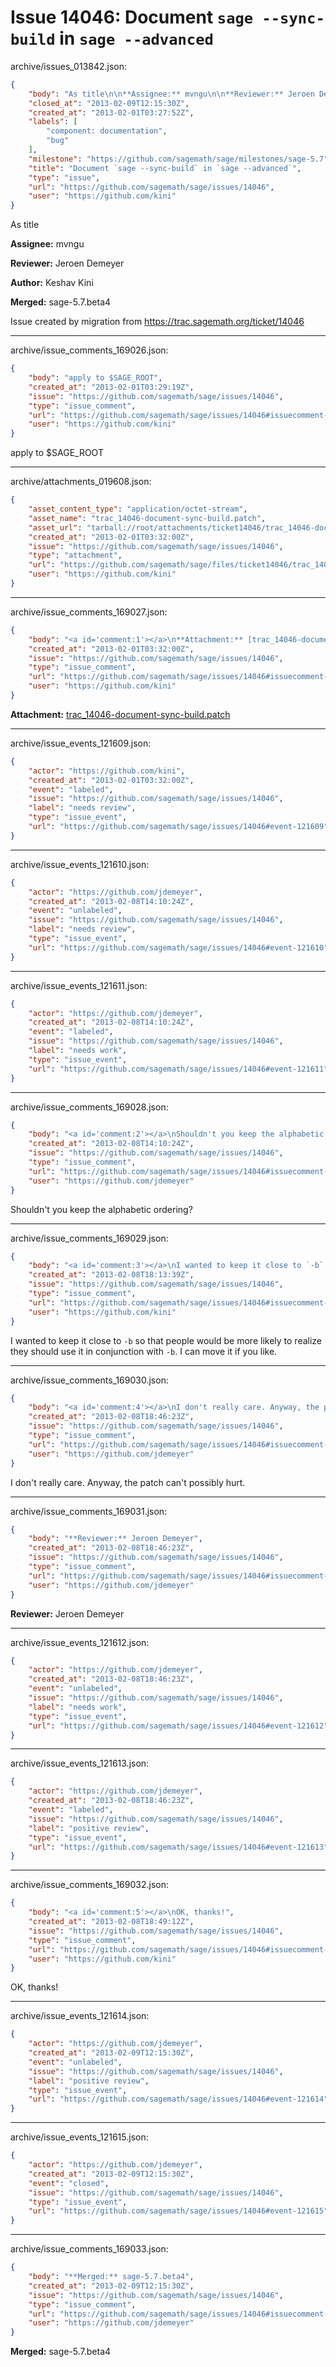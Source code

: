 # Issue 14046: Document `sage --sync-build` in `sage --advanced`

archive/issues_013842.json:
```json
{
    "body": "As title\n\n**Assignee:** mvngu\n\n**Reviewer:** Jeroen Demeyer\n\n**Author:** Keshav Kini\n\n**Merged:** sage-5.7.beta4\n\nIssue created by migration from https://trac.sagemath.org/ticket/14046\n\n",
    "closed_at": "2013-02-09T12:15:30Z",
    "created_at": "2013-02-01T03:27:52Z",
    "labels": [
        "component: documentation",
        "bug"
    ],
    "milestone": "https://github.com/sagemath/sage/milestones/sage-5.7",
    "title": "Document `sage --sync-build` in `sage --advanced`",
    "type": "issue",
    "url": "https://github.com/sagemath/sage/issues/14046",
    "user": "https://github.com/kini"
}
```
As title

**Assignee:** mvngu

**Reviewer:** Jeroen Demeyer

**Author:** Keshav Kini

**Merged:** sage-5.7.beta4

Issue created by migration from https://trac.sagemath.org/ticket/14046





---

archive/issue_comments_169026.json:
```json
{
    "body": "apply to $SAGE_ROOT",
    "created_at": "2013-02-01T03:29:19Z",
    "issue": "https://github.com/sagemath/sage/issues/14046",
    "type": "issue_comment",
    "url": "https://github.com/sagemath/sage/issues/14046#issuecomment-169026",
    "user": "https://github.com/kini"
}
```

apply to $SAGE_ROOT



---

archive/attachments_019608.json:
```json
{
    "asset_content_type": "application/octet-stream",
    "asset_name": "trac_14046-document-sync-build.patch",
    "asset_url": "tarball://root/attachments/ticket14046/trac_14046-document-sync-build.patch",
    "created_at": "2013-02-01T03:32:00Z",
    "issue": "https://github.com/sagemath/sage/issues/14046",
    "type": "attachment",
    "url": "https://github.com/sagemath/sage/files/ticket14046/trac_14046-document-sync-build.patch",
    "user": "https://github.com/kini"
}
```



---

archive/issue_comments_169027.json:
```json
{
    "body": "<a id='comment:1'></a>\n**Attachment:** [trac_14046-document-sync-build.patch](https://github.com/sagemath/sage/files/ticket14046/trac_14046-document-sync-build.patch)",
    "created_at": "2013-02-01T03:32:00Z",
    "issue": "https://github.com/sagemath/sage/issues/14046",
    "type": "issue_comment",
    "url": "https://github.com/sagemath/sage/issues/14046#issuecomment-169027",
    "user": "https://github.com/kini"
}
```

<a id='comment:1'></a>
**Attachment:** [trac_14046-document-sync-build.patch](https://github.com/sagemath/sage/files/ticket14046/trac_14046-document-sync-build.patch)



---

archive/issue_events_121609.json:
```json
{
    "actor": "https://github.com/kini",
    "created_at": "2013-02-01T03:32:00Z",
    "event": "labeled",
    "issue": "https://github.com/sagemath/sage/issues/14046",
    "label": "needs review",
    "type": "issue_event",
    "url": "https://github.com/sagemath/sage/issues/14046#event-121609"
}
```



---

archive/issue_events_121610.json:
```json
{
    "actor": "https://github.com/jdemeyer",
    "created_at": "2013-02-08T14:10:24Z",
    "event": "unlabeled",
    "issue": "https://github.com/sagemath/sage/issues/14046",
    "label": "needs review",
    "type": "issue_event",
    "url": "https://github.com/sagemath/sage/issues/14046#event-121610"
}
```



---

archive/issue_events_121611.json:
```json
{
    "actor": "https://github.com/jdemeyer",
    "created_at": "2013-02-08T14:10:24Z",
    "event": "labeled",
    "issue": "https://github.com/sagemath/sage/issues/14046",
    "label": "needs work",
    "type": "issue_event",
    "url": "https://github.com/sagemath/sage/issues/14046#event-121611"
}
```



---

archive/issue_comments_169028.json:
```json
{
    "body": "<a id='comment:2'></a>\nShouldn't you keep the alphabetic ordering?",
    "created_at": "2013-02-08T14:10:24Z",
    "issue": "https://github.com/sagemath/sage/issues/14046",
    "type": "issue_comment",
    "url": "https://github.com/sagemath/sage/issues/14046#issuecomment-169028",
    "user": "https://github.com/jdemeyer"
}
```

<a id='comment:2'></a>
Shouldn't you keep the alphabetic ordering?



---

archive/issue_comments_169029.json:
```json
{
    "body": "<a id='comment:3'></a>\nI wanted to keep it close to `-b` so that people would be more likely to realize they should use it in conjunction with `-b`. I can move it if you like.",
    "created_at": "2013-02-08T18:13:39Z",
    "issue": "https://github.com/sagemath/sage/issues/14046",
    "type": "issue_comment",
    "url": "https://github.com/sagemath/sage/issues/14046#issuecomment-169029",
    "user": "https://github.com/kini"
}
```

<a id='comment:3'></a>
I wanted to keep it close to `-b` so that people would be more likely to realize they should use it in conjunction with `-b`. I can move it if you like.



---

archive/issue_comments_169030.json:
```json
{
    "body": "<a id='comment:4'></a>\nI don't really care. Anyway, the patch can't possibly hurt.",
    "created_at": "2013-02-08T18:46:23Z",
    "issue": "https://github.com/sagemath/sage/issues/14046",
    "type": "issue_comment",
    "url": "https://github.com/sagemath/sage/issues/14046#issuecomment-169030",
    "user": "https://github.com/jdemeyer"
}
```

<a id='comment:4'></a>
I don't really care. Anyway, the patch can't possibly hurt.



---

archive/issue_comments_169031.json:
```json
{
    "body": "**Reviewer:** Jeroen Demeyer",
    "created_at": "2013-02-08T18:46:23Z",
    "issue": "https://github.com/sagemath/sage/issues/14046",
    "type": "issue_comment",
    "url": "https://github.com/sagemath/sage/issues/14046#issuecomment-169031",
    "user": "https://github.com/jdemeyer"
}
```

**Reviewer:** Jeroen Demeyer



---

archive/issue_events_121612.json:
```json
{
    "actor": "https://github.com/jdemeyer",
    "created_at": "2013-02-08T18:46:23Z",
    "event": "unlabeled",
    "issue": "https://github.com/sagemath/sage/issues/14046",
    "label": "needs work",
    "type": "issue_event",
    "url": "https://github.com/sagemath/sage/issues/14046#event-121612"
}
```



---

archive/issue_events_121613.json:
```json
{
    "actor": "https://github.com/jdemeyer",
    "created_at": "2013-02-08T18:46:23Z",
    "event": "labeled",
    "issue": "https://github.com/sagemath/sage/issues/14046",
    "label": "positive review",
    "type": "issue_event",
    "url": "https://github.com/sagemath/sage/issues/14046#event-121613"
}
```



---

archive/issue_comments_169032.json:
```json
{
    "body": "<a id='comment:5'></a>\nOK, thanks!",
    "created_at": "2013-02-08T18:49:12Z",
    "issue": "https://github.com/sagemath/sage/issues/14046",
    "type": "issue_comment",
    "url": "https://github.com/sagemath/sage/issues/14046#issuecomment-169032",
    "user": "https://github.com/kini"
}
```

<a id='comment:5'></a>
OK, thanks!



---

archive/issue_events_121614.json:
```json
{
    "actor": "https://github.com/jdemeyer",
    "created_at": "2013-02-09T12:15:30Z",
    "event": "unlabeled",
    "issue": "https://github.com/sagemath/sage/issues/14046",
    "label": "positive review",
    "type": "issue_event",
    "url": "https://github.com/sagemath/sage/issues/14046#event-121614"
}
```



---

archive/issue_events_121615.json:
```json
{
    "actor": "https://github.com/jdemeyer",
    "created_at": "2013-02-09T12:15:30Z",
    "event": "closed",
    "issue": "https://github.com/sagemath/sage/issues/14046",
    "type": "issue_event",
    "url": "https://github.com/sagemath/sage/issues/14046#event-121615"
}
```



---

archive/issue_comments_169033.json:
```json
{
    "body": "**Merged:** sage-5.7.beta4",
    "created_at": "2013-02-09T12:15:30Z",
    "issue": "https://github.com/sagemath/sage/issues/14046",
    "type": "issue_comment",
    "url": "https://github.com/sagemath/sage/issues/14046#issuecomment-169033",
    "user": "https://github.com/jdemeyer"
}
```

**Merged:** sage-5.7.beta4

